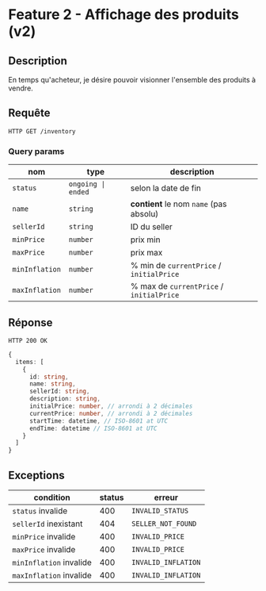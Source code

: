 # Feature 2 - Affichage des produits (v2)

## Description

En temps qu'acheteur, je désire pouvoir visionner l'ensemble des produits à vendre.

## Requête

`HTTP GET /inventory`

### Query params

| nom            | type              | description                              |
| -------------- | ----------------- | ---------------------------------------- |
| `status`       | `ongoing \| ended` | selon la date de fin                     |
| `name`         | `string`          | **contient** le nom `name` (pas absolu)  |
| `sellerId`     | `string`          | ID du seller                             |
| `minPrice`     | `number`          | prix min                                 |
| `maxPrice`     | `number`          | prix max                                 |
| `minInflation` | `number`          | % min de `currentPrice` / `initialPrice` |
| `maxInflation` | `number`          | % max de `currentPrice` / `initialPrice` |

## Réponse

`HTTP 200 OK`
```ts
{
  items: [
    {
      id: string,
      name: string,
      sellerId: string,
      description: string,
      initialPrice: number, // arrondi à 2 décimales
      currentPrice: number, // arrondi à 2 décimales
      startTime: datetime, // ISO-8601 at UTC
      endTime: datetime // ISO-8601 at UTC
    }
  ]
}
```

## Exceptions

| condition               | status | erreur              |
| ----------------------- | ------ | ------------------- |
| `status` invalide       | 400    | `INVALID_STATUS`    |
| `sellerId` inexistant   | 404    | `SELLER_NOT_FOUND`  |
| `minPrice` invalide     | 400    | `INVALID_PRICE`     |
| `maxPrice` invalide     | 400    | `INVALID_PRICE`     |
| `minInflation` invalide | 400    | `INVALID_INFLATION` |
| `maxInflation` invalide | 400    | `INVALID_INFLATION` |
